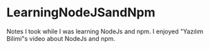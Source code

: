 # LearningNodeJSandNpm
Notes I took while I was learning NodeJs and npm. I enjoyed "Yazılım Bilimi"s video about NodeJs and npm.
